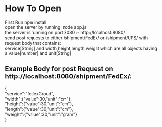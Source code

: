 # How To Open
First Run npm install <br />
open the server by running: node app.js <br />
the server is running on port 8080 :- http://localhost:8080/<br />
send post requests to either /shipment/FedEx/ or /shipment/UPS/ with request body that contains:<br />
 service[String] and width,height,length,weight which are all objects having a value[number] and unit[String] <br />
 ## Example Body for post Request on http://localhost:8080/shipment/FedEx/: <br/> 
{ <br />
"service":"fedexGroud", <br />
"width":{"value":30,"unit":"cm"}, <br />
"height":{"value":30,"unit":"cm"}, <br />
"length":{"value":30,"unit":"cm"}, <br />
"weight":{"value":30,"unit":"gram"} <br />
}
